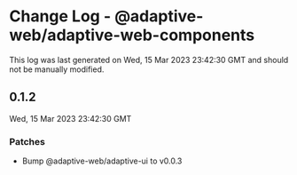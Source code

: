 # Change Log - @adaptive-web/adaptive-web-components

This log was last generated on Wed, 15 Mar 2023 23:42:30 GMT and should not be manually modified.

<!-- Start content -->

## 0.1.2

Wed, 15 Mar 2023 23:42:30 GMT

### Patches

- Bump @adaptive-web/adaptive-ui to v0.0.3
